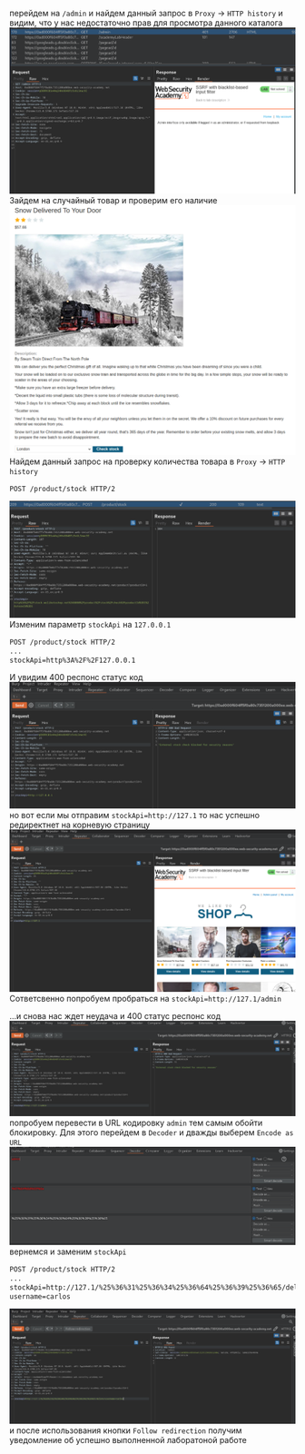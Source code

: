 перейдем на `/admin` и найдем данный запрос в `Proxy` -> `HTTP history` и видим, что у нас недостаточно прав для просмотра данного каталога
![img](https://github.com/adyatlove/PortSwiggerAcademy/blob/main/9.%20Server-side%20request%20forgery%20(SSRF)/3.%20SSRF%20with%20blacklist-based%20input%20filter/pics%20for%20walktrough/1.png)
Зайдем на случайный товар и проверим его наличие
![img](https://github.com/adyatlove/PortSwiggerAcademy/blob/main/9.%20Server-side%20request%20forgery%20(SSRF)/3.%20SSRF%20with%20blacklist-based%20input%20filter/pics%20for%20walktrough/2.png)
Найдем данный запрос на проверку количества товара в `Proxy` -> `HTTP history`
```
POST /product/stock HTTP/2
```
![img](https://github.com/adyatlove/PortSwiggerAcademy/blob/main/9.%20Server-side%20request%20forgery%20(SSRF)/3.%20SSRF%20with%20blacklist-based%20input%20filter/pics%20for%20walktrough/3.png)
Изменим параметр `stockApi` на `127.0.0.1`
```
POST /product/stock HTTP/2
...
stockApi=http%3A%2F%2F127.0.0.1
```
И увидим 400 респонс статус код
![img](https://github.com/adyatlove/PortSwiggerAcademy/blob/main/9.%20Server-side%20request%20forgery%20(SSRF)/3.%20SSRF%20with%20blacklist-based%20input%20filter/pics%20for%20walktrough/4.png)
но вот если мы отправим `stockApi=http://127.1` то нас успешно редиректнет на корневую страницу
![img](https://github.com/adyatlove/PortSwiggerAcademy/blob/main/9.%20Server-side%20request%20forgery%20(SSRF)/3.%20SSRF%20with%20blacklist-based%20input%20filter/pics%20for%20walktrough/5.png)
Сответсвенно попробуем пробраться на `stockApi=http://127.1/admin` 

...и снова нас ждет неудача и 400 статус респонс код
![img](https://github.com/adyatlove/PortSwiggerAcademy/blob/main/9.%20Server-side%20request%20forgery%20(SSRF)/3.%20SSRF%20with%20blacklist-based%20input%20filter/pics%20for%20walktrough/6.png)
попробуем перевести в URL кодировку `admin` тем самым обойти блокировку. Для этого перейдем в `Decoder` и дважды выберем `Encode as URL`
![img](https://github.com/adyatlove/PortSwiggerAcademy/blob/main/9.%20Server-side%20request%20forgery%20(SSRF)/3.%20SSRF%20with%20blacklist-based%20input%20filter/pics%20for%20walktrough/7.png)
вернемся и заменим `stockApi`
```
POST /product/stock HTTP/2
...
stockApi=http://127.1/%25%36%31%25%36%34%25%36%64%25%36%39%25%36%65/delete?username=carlos
```
![img](https://github.com/adyatlove/PortSwiggerAcademy/blob/main/9.%20Server-side%20request%20forgery%20(SSRF)/3.%20SSRF%20with%20blacklist-based%20input%20filter/pics%20for%20walktrough/8.png)
и после использования кнопки `Follow redirection` получим уведомление об успешно выполненной лаборатоной работе
